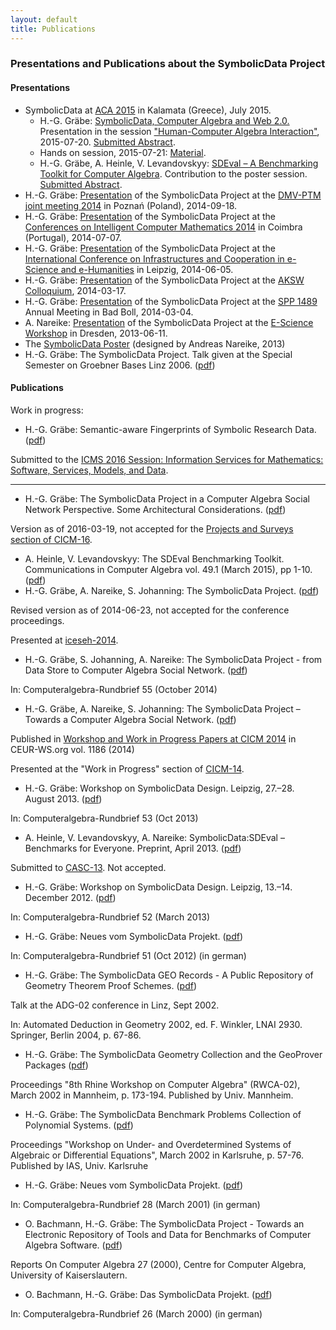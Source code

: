 ```yaml
---
layout: default
title: Publications
---
```


### Presentations and Publications about the SymbolicData Project

#### Presentations

-   SymbolicData at [ACA 2015](http://www.singacom.uva.es/ACA2015/) in Kalamata (Greece), July 2015.
    -   H.-G. Gräbe: [SymbolicData, Computer Algebra and Web 2.0.](http://symbolicdata.org/Presentations/ACA-15.pdf)
         Presentation in the session ["Human-Computer Algebra Interaction"](http://minimair.org/hcai2015/), 2015-07-20.
        [Submitted Abstract](http://symbolicdata.org/Papers/aca15-graebe-abstract.pdf).
    -   Hands on session, 2015-07-21: [Material](http://symbolicdata.org/Presentations/ACA-15.txt).
    -   H.-G. Gräbe, A. Heinle, V. Levandovskyy: [SDEval – A Benchmarking Toolkit for Computer Algebra](http://symbolicdata.org/Presentations/ACA-15-Poster.pdf).
         Contribution to the poster session.
        [Submitted Abstract](http://symbolicdata.org/Papers/aca15-heinle-abstract.pdf).
-   H.-G. Gräbe: [Presentation](http://symbolicdata.org/Presentations/dmv-14.pdf) of the SymbolicData Project at the [DMV-PTM joint meeting 2014](http://dmv.ptm.org.pl/) in Poznań (Poland), 2014-09-18.
-   H.-G. Gräbe: [Presentation](http://symbolicdata.org/Presentations/cicm-14.pdf) of the SymbolicData Project at the [Conferences on Intelligent Computer Mathematics 2014](http://cicm-conference.org/2014/cicm.php) in Coimbra (Portugal), 2014-07-07.
-   H.-G. Gräbe: [Presentation](http://symbolicdata.org/Presentations/Iceseh-14.pdf) of the SymbolicData Project at the [International Conference on Infrastructures and Cooperation in e-Science and e-Humanities](http://openaccess.tu-dresden.de/ocs/index.php/ic-escience/iceseh2014) in Leipzig, 2014-06-05.
-   H.-G. Gräbe: [Presentation](http://symbolicdata.org/Presentations/AKSW-14_3.pdf) of the SymbolicData Project at the [AKSW Colloquium](http://aksw.org/Events.html), 2014-03-17.
-   H.-G. Gräbe: [Presentation](http://symbolicdata.org/Presentations/BadBoll-14.pdf) of the SymbolicData Project at the [SPP 1489](http://www.computeralgebra.de/) Annual Meeting in Bad Boll, 2014-03-04.
-   A. Nareike: [Presentation](http://symbolicdata.org/Presentations/eScience-20130611.pdf) of the SymbolicData Project at the [E-Science Workshop](http://www.escience-sachsen.de/?p=1342) in Dresden, 2013-06-11.
-   The [SymbolicData Poster](http://symbolicdata.org/Uploads/overview-poster.pdf) (designed by Andreas Nareike, 2013)
-   H.-G. Gräbe: The SymbolicData Project. Talk given at the Special Semester on Groebner Bases Linz 2006. ([pdf](http://symbolicdata.org/Papers/linz-06.pdf))

#### Publications

Work in progress:

-   H.-G. Gräbe: Semantic-aware Fingerprints of Symbolic Research Data. ([pdf](http://symbolicdata.org/Papers/icms-16.pdf))

  
Submitted to the [ICMS 2016 Session: Information Services for Mathematics: Software, Services, Models, and Data](http://www.emis.de/data/community/icms_s14.html).

* * * * *

-   H.-G. Gräbe: The SymbolicData Project in a Computer Algebra Social Network Perspective. Some Architectural Considerations. ([pdf](http://symbolicdata.org/Papers/cicm-16.pdf))

  
Version as of 2016-03-19, not accepted for the [Projects and Surveys section of CICM-16](http://cicm-conference.org/2016/cicm.php?event=surveys&menu=general).

-   A. Heinle, V. Levandovskyy: The SDEval Benchmarking Toolkit. Communications in Computer Algebra vol. 49.1 (March 2015), pp 1-10. ([pdf](http://symbolicdata.org/Papers/cca-15.pdf))
-   H.-G. Gräbe, A. Nareike, S. Johanning: The SymbolicData Project. ([pdf](http://symbolicdata.org/Papers/iceseh-14.pdf))

  
Revised version as of 2014-06-23, not accepted for the conference proceedings.

Presented at [iceseh-2014](http://openaccess.tu-dresden.de/ocs/index.php/ic-escience/iceseh2014).

-   H.-G. Gräbe, S. Johanning, A. Nareike: The SymbolicData Project - from Data Store to Computer Algebra Social Network. ([pdf](http://symbolicdata.org/Papers/car-55.pdf))

  
In: Computeralgebra-Rundbrief 55 (October 2014)

-   H.-G. Gräbe, A. Nareike, S. Johanning: The SymbolicData Project – Towards a Computer Algebra Social Network. ([pdf](http://symbolicdata.org/Papers/cicm-14-wip.pdf))

  
Published in [Workshop and Work in Progress Papers at CICM 2014](http://ceur-ws.org/Vol-1186/#paper-21) in CEUR-WS.org vol. 1186 (2014)

Presented at the "Work in Progress" section of [CICM-14](http://www.cicm-conference.org/2014).

-   H.-G. Gräbe: Workshop on SymbolicData Design. Leipzig, 27.–28. August 2013. ([pdf](http://symbolicdata.org/Papers/car-53.pdf))

  
In: Computeralgebra-Rundbrief 53 (Oct 2013)

-   A. Heinle, V. Levandovskyy, A. Nareike: SymbolicData:SDEval – Benchmarks for Everyone. Preprint, April 2013. ([pdf](http://symbolicdata.org/Papers/casc2013-preprint.pdf))

  
Submitted to [CASC-13](http://www14.in.tum.de/CASC2013). Not accepted.

-   H.-G. Gräbe: Workshop on SymbolicData Design. Leipzig, 13.–14. December 2012. ([pdf](http://symbolicdata.org/Papers/car-52.pdf))

  
In: Computeralgebra-Rundbrief 52 (March 2013)

-   H.-G. Gräbe: Neues vom SymbolicData Projekt. ([pdf](http://symbolicdata.org/Papers/car-51.pdf))

  
In: Computeralgebra-Rundbrief 51 (Oct 2012) (in german)

-   H.-G. Gräbe: The SymbolicData GEO Records - A Public Repository of Geometry Theorem Proof Schemes. ([pdf](http://symbolicdata.org/Papers/linz-02.pdf))

  
Talk at the ADG-02 conference in Linz, Sept 2002.

In: Automated Deduction in Geometry 2002, ed. F. Winkler, LNAI 2930. Springer, Berlin 2004, p. 67-86.

-   H.-G. Gräbe: The SymbolicData Geometry Collection and the GeoProver Packages ([pdf](http://symbolicdata.org/Papers/rwca-02.pdf))

  
Proceedings "8th Rhine Workshop on Computer Algebra" (RWCA-02), March 2002 in Mannheim, p. 173-194. Published by Univ. Mannheim.

-   H.-G. Gräbe: The SymbolicData Benchmark Problems Collection of Polynomial Systems. ([pdf](http://symbolicdata.org/Papers/karlsruhe-02.pdf))

  
Proceedings "Workshop on Under- and Overdetermined Systems of Algebraic or Differential Equations", March 2002 in Karlsruhe, p. 57-76. Published by IAS, Univ. Karlsruhe

-   H.-G. Gräbe: Neues vom SymbolicData Projekt. ([pdf](http://symbolicdata.org/Papers/car-28.pdf))

  
In: Computeralgebra-Rundbrief 28 (March 2001) (in german)

-   O. Bachmann, H.-G. Gräbe: The SymbolicData Project - Towards an Electronic Repository of Tools and Data for Benchmarks of Computer Algebra Software. ([pdf](http://symbolicdata.org/Papers/issac2000.pdf))

  
Reports On Computer Algebra 27 (2000), Centre for Computer Algebra, University of Kaiserslautern.

-   O. Bachmann, H.-G. Gräbe: Das SymbolicData Projekt. ([pdf](http://symbolicdata.org/Papers/car-26.pdf))

  
In: Computeralgebra-Rundbrief 26 (March 2000) (in german)



